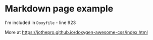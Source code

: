 # Markdown page example
I'm included in `Doxyfile` - line 923

More at https://jothepro.github.io/doxygen-awesome-css/index.html
